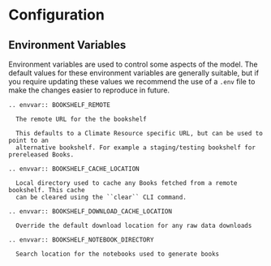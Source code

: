 # Configuration

## Environment Variables

Environment variables are used to control some aspects of the model. The default values
for these environment variables are generally suitable, but if you require updating
these values we recommend the use of a `.env` file to make the changes easier to
reproduce in future.

```{eval-rst}
.. envvar:: BOOKSHELF_REMOTE

  The remote URL for the the bookshelf

  This defaults to a Climate Resource specific URL, but can be used to point to an
  alternative bookshelf. For example a staging/testing bookshelf for prereleased Books.
```

```{eval-rst}
.. envvar:: BOOKSHELF_CACHE_LOCATION

  Local directory used to cache any Books fetched from a remote bookshelf. This cache
  can be cleared using the ``clear`` CLI command.
```

```{eval-rst}
.. envvar:: BOOKSHELF_DOWNLOAD_CACHE_LOCATION

  Override the default download location for any raw data downloads
```

```{eval-rst}
.. envvar:: BOOKSHELF_NOTEBOOK_DIRECTORY

  Search location for the notebooks used to generate books
```

